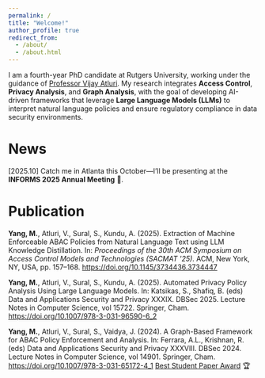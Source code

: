 ```yaml
---
permalink: /
title: "Welcome!"
author_profile: true
redirect_from: 
  - /about/
  - /about.html
---
```


I am a fourth-year PhD candidate at Rutgers University, working under the guidance of [Professor Vijay Atluri](https://sites.rutgers.edu/vijay-atluri/). My research integrates **Access Control**, **Privacy Analysis**, and **Graph Analysis**, with the goal of developing AI-driven frameworks that leverage **Large Language Models (LLMs)** to interpret natural language policies and ensure regulatory compliance in data security environments. 

News
======
[2025.10] Catch me in Atlanta this October—I’ll be presenting at the **INFORMS 2025 Annual Meeting** 🎤.



Publication
=======
**Yang, M.**, Atluri, V., Sural, S., Kundu, A. (2025). Extraction of Machine Enforceable ABAC Policies from Natural Language Text using LLM Knowledge Distillation. In: *Proceedings of the 30th ACM Symposium on Access Control Models and Technologies (SACMAT '25)*. ACM, New York, NY, USA, pp. 157–168. https://doi.org/10.1145/3734436.3734447

**Yang, M.**, Atluri, V., Sural, S., Kundu, A. (2025). Automated Privacy Policy Analysis Using Large Language Models. In: Katsikas, S., Shafiq, B. (eds) Data and Applications Security and Privacy XXXIX. DBSec 2025. Lecture Notes in Computer Science, vol 15722. Springer, Cham. https://doi.org/10.1007/978-3-031-96590-6_2

**Yang, M.**, Atluri, V., Sural, S., Vaidya, J. (2024). A Graph-Based Framework for ABAC Policy Enforcement and Analysis. In: Ferrara, A.L., Krishnan, R. (eds) Data and Applications Security and Privacy XXXVIII. DBSec 2024. Lecture Notes in Computer Science, vol 14901. Springer, Cham. https://doi.org/10.1007/978-3-031-65172-4_1 [Best Student Paper Award](https://dbsec2024.github.io/best.html) 🏆





